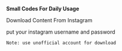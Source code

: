 
**Small Codes For Daily Usage**  
  
  
Download Content From Instagram  

put your instagram username and password

    Note: use unofficial account for download